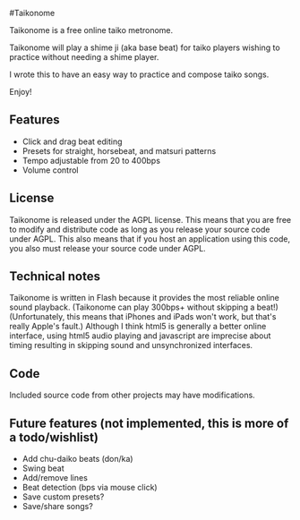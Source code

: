 #Taikonome

Taikonome is a free online taiko metronome.  

Taikonome will play a shime ji (aka base beat) for taiko players wishing to practice without needing a shime player.

I wrote this to have an easy way to practice and compose taiko songs.

Enjoy!

## Features

* Click and drag beat editing
* Presets for straight, horsebeat, and matsuri patterns
* Tempo adjustable from 20 to 400bps
* Volume control

## License

Taikonome is released under the AGPL license.  This means that you are free to modify and distribute code as long as you release your source code under AGPL.  This also means that if you host an application using this code, you also must release your source code under AGPL.

## Technical notes

Taikonome is written in Flash because it provides the most reliable online sound playback.  (Taikonome can play 300bps+ without skipping a beat!)  (Unfortunately, this means that iPhones and iPads won't work, but that's really Apple's fault.)  Although I think html5 is generally a better online interface, using html5 audio playing and javascript are imprecise about timing resulting in skipping sound and unsynchronized interfaces.

## Code

Included source code from other projects may have modifications.

## Future features  (not implemented, this is more of a todo/wishlist)

* Add chu-daiko beats (don/ka)
* Swing beat
* Add/remove lines
* Beat detection (bps via mouse click)
* Save custom presets?
* Save/share songs?
